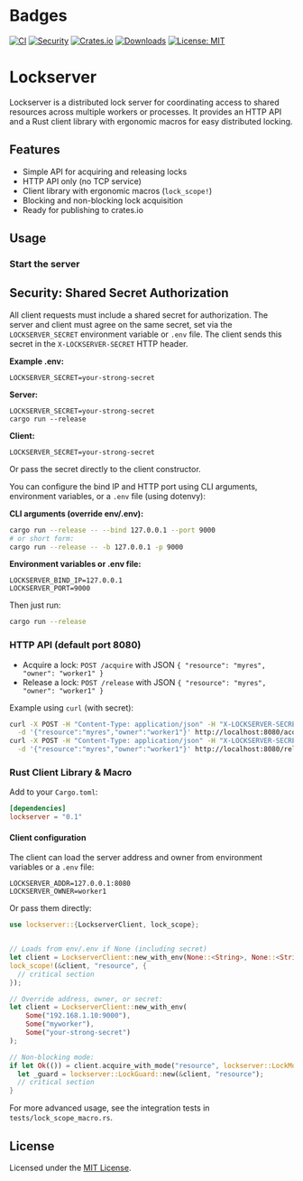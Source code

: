 # Badges

[![CI](https://github.com/benliao/lockserver/workflows/CI/badge.svg)](https://github.com/benliao/lockserver/actions)
[![Security](https://github.com/benliao/lockserver/workflows/Security/badge.svg)](https://github.com/benliao/lockserver/actions)
[![Crates.io](https://img.shields.io/crates/v/lockserver.svg)](https://crates.io/crates/lockserver)
[![Downloads](https://img.shields.io/crates/d/lockserver.svg)](https://crates.io/crates/lockserver)
[![License: MIT](https://img.shields.io/badge/License-MIT-yellow.svg)](LICENSE)


# Lockserver

Lockserver is a distributed lock server for coordinating access to shared resources across multiple workers or processes. It provides an HTTP API and a Rust client library with ergonomic macros for easy distributed locking.

## Features
- Simple API for acquiring and releasing locks
- HTTP API only (no TCP service)
- Client library with ergonomic macros (`lock_scope!`)
- Blocking and non-blocking lock acquisition
- Ready for publishing to crates.io

## Usage


### Start the server



## Security: Shared Secret Authorization

All client requests must include a shared secret for authorization. The server and client must agree on the same secret, set via the `LOCKSERVER_SECRET` environment variable or `.env` file. The client sends this secret in the `X-LOCKSERVER-SECRET` HTTP header.

**Example .env:**
```
LOCKSERVER_SECRET=your-strong-secret
```

**Server:**
```
LOCKSERVER_SECRET=your-strong-secret
cargo run --release
```

**Client:**
```
LOCKSERVER_SECRET=your-strong-secret
```

Or pass the secret directly to the client constructor.

You can configure the bind IP and HTTP port using CLI arguments, environment variables, or a `.env` file (using dotenvy):

**CLI arguments (override env/.env):**

```sh
cargo run --release -- --bind 127.0.0.1 --port 9000
# or short form:
cargo run --release -- -b 127.0.0.1 -p 9000
```

**Environment variables or .env file:**

```
LOCKSERVER_BIND_IP=127.0.0.1
LOCKSERVER_PORT=9000
```

Then just run:

```sh
cargo run --release
```



### HTTP API (default port 8080)

- Acquire a lock:
  `POST /acquire` with JSON `{ "resource": "myres", "owner": "worker1" }`
- Release a lock:
  `POST /release` with JSON `{ "resource": "myres", "owner": "worker1" }`

Example using `curl` (with secret):

```sh
curl -X POST -H "Content-Type: application/json" -H "X-LOCKSERVER-SECRET: your-strong-secret" \
  -d '{"resource":"myres","owner":"worker1"}' http://localhost:8080/acquire
curl -X POST -H "Content-Type: application/json" -H "X-LOCKSERVER-SECRET: your-strong-secret" \
  -d '{"resource":"myres","owner":"worker1"}' http://localhost:8080/release
```


### Rust Client Library & Macro

Add to your `Cargo.toml`:

```toml
[dependencies]
lockserver = "0.1"
```


#### Client configuration

The client can load the server address and owner from environment variables or a `.env` file:

```
LOCKSERVER_ADDR=127.0.0.1:8080
LOCKSERVER_OWNER=worker1
```

Or pass them directly:

```rust
use lockserver::{LockserverClient, lock_scope};


// Loads from env/.env if None (including secret)
let client = LockserverClient::new_with_env(None::<String>, None::<String>, None::<String>);
lock_scope!(&client, "resource", {
  // critical section
});

// Override address, owner, or secret:
let client = LockserverClient::new_with_env(
    Some("192.168.1.10:9000"),
    Some("myworker"),
    Some("your-strong-secret")
);

// Non-blocking mode:
if let Ok(()) = client.acquire_with_mode("resource", lockserver::LockMode::NonBlocking) {
  let _guard = lockserver::LockGuard::new(&client, "resource");
  // critical section
}
```

For more advanced usage, see the integration tests in `tests/lock_scope_macro.rs`.

## License

Licensed under the [MIT License](LICENSE).
